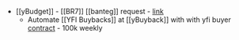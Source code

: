 - [[yBudget]] - [[BR7]] [[banteg]] request - [link](https://github.com/yearn/budget/issues/72)
    - Automate [[YFI Buybacks]] at [[yBuyback]] with with yfi buyer [contract](https://etherscan.io/address/0xdf5e4e54d212f7a01cf94b3986f40933fcff589f) - 100k weekly
